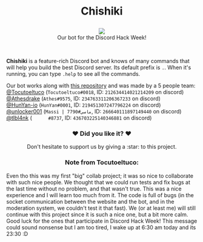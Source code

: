 # <p align="center">Chishiki</p>
<p align="center"><img src="https://cdn.discordapp.com/attachments/592105115872133160/594299077060198412/logoaaaa.png"><br>Our bot for the Discord Hack Week!</p><br>

**Chishiki** is a feature-rich Discord bot and knows of many commands that will help you build the best Discord server. Its default prefix is `.`. When it's running, you can type `.help` to see all the commands.

Our bot works along with [this repository](https://github.com/Tocutoeltuco/hackweeksite) and was made by a 5 people team:<br>
[@Tocutoeltuco](https://github.com/Tocutoeltuco) (`Tocutoeltuco#0018`, ID: `212634414021214209` on discord)<br>
[@Athesdrake](https://github.com/Athesdrake) (`Athes#9575`, ID: `234763311206367233` on discord)<br>
[@HunYan-io](https://github.com/HunYan-io) (`HunYan#0001`, ID: `219451307247796224` on discord)<br>
[@unlocker001](https://github.com/unlocker001) (`Massi | ماسي#7790`, ID: `266640111897149440` on discord)<br>
[@tlbl4nk](https://github.com/tlbl4nk) (`󠂪󠂪 󠂪󠂪 󠂪󠂪󠂪󠂪 󠂪󠂪 󠂪󠂪󠂪󠂪 󠂪󠂪 󠂪󠂪#8737`, ID: `436703225140346881` on discord)<br>

### <p align="center">:heart: Did you like it? :heart:</p>
<p align="center">Don't hesitate to support us by giving a :star: to this project.</p>

### <p align="center">Note from Tocutoeltuco:</p>
Even tho this was my first "big" collab project; it was so nice to collaborate with such nice people. We thought that we could run tests and fix bugs at the last time without no problem, and that wasn't true. This was a nice experience and I will learn too much from it. The code is full of bugs (in the socket communication between the website and the bot, and in the moderation system, we couldn't test it that fast). We (or at least me) will still continue with this project since it is such a nice one, but a bit more calm. Good luck for the ones that participate in Discord Hack Week!
This message could sound nonsense but I am too tired, I wake up at 6:30 am today and its 23:30 :D
